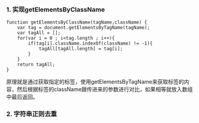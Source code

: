 ### 1. 实现getElementsByClassName
    function getElementsByClassName(tagName,className) {
        var tag = document.getElementsByTagName(tagName);
        var tagAll = [];
        for(var i = 0 ; i<tag.length ; i++){
            if(tag[i].className.indexOf(className) != -1){
                tagAll[tagAll.length] = tag[i];
            }
        }
        return tagAll;
    }
 原理就是通过获取指定的标签，使用getElementsByTagName来获取标签的内容，然后根据标签的className跟传进来的参数进行对比，如果相等就放入数组中最后返回。   

### 2. 字符串正则去重
